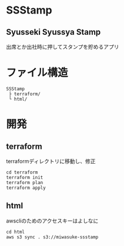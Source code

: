 # SSStamp

## Syusseki Syussya Stamp
出席とか出社時に押してスタンプを貯めるアプリ

# ファイル構造
```
SSStamp
 ├ terraform/
 └ html/
```
# 開発
## terraform
terraformディレクトリに移動し、修正
```shell
cd terraform
terraform init
terraform plan
terraform apply
```

## html
awscliのためのアクセスキーはよしなに
```shell
cd html
aws s3 sync . s3://miwasuke-ssstamp
```
